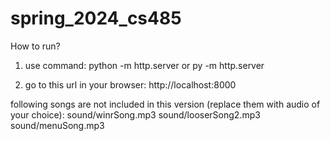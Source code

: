 # spring_2024_cs485

How to run?
1) use command:
python -m http.server
or
py -m http.server

2) go to this url in your browser:
http://localhost:8000



following songs are not included in this version (replace them with audio of your choice):
sound/winrSong.mp3
sound/looserSong2.mp3
sound/menuSong.mp3

